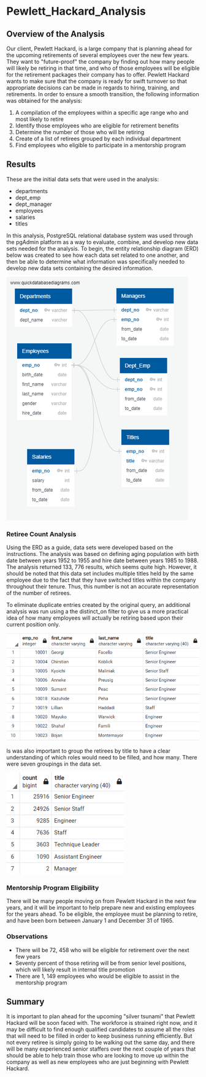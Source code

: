 # Pewlett_Hackard_Analysis
## Overview of the Analysis
Our client, Pewlett Hackard, is a large company that is planning ahead for the upcoming retirements of several employees over the new few years.  They want to "future-proof" the company by finding out how many people will likely be retiring in that time, and who of those employees will be eligible for the retirement packages their company has to offer.  Pewlett Hackard wants to make sure that the company is ready for swift turnover so that appropriate decisions can be made in regards to hiring, training, and retirements. In order to ensure a smooth transition, the following information was obtained for the analysis:
1. A compilation of the employees within a specific age range who and most likely to retire
2. Identify those employees who are eligible for retirement benefits
4. Determine the number of those who will be retiring
5. Create of a list of retirees grouped by each individual department
6. Find employees who eligible to participate in a mentorship program

## Results
These are the initial data sets that were used in the analysis:
* departments
* dept_emp
* dept_manager
* employees
* salaries
* titles

In this analysis, PostgreSQL relational database system was used through the pgAdmin platform as a way to evaluate, combine, and develop new data sets needed for the analysis.  To begin, the entity relationship diagram (ERD) below was created to see how each data set related to one another, and then be able to determine what information was specifically needed to develop new data sets containing the desired information.

![ERD](https://raw.githubusercontent.com/BHCharlton/Pewlett_Hackard_Analysis/main/EmployeeDB.png)

### Retiree Count Analysis
Using the ERD as a guide, data sets were developed based on the instructions. The analysis was based on defining aging population with birth date between years 1952 to 1955 and hire date between years 1985 to 1988. The analysis returned 133, 776 results, which seems quite high.  However, it should be noted that this data set includes multiple titles held by the same employee due to the fact that they have switched titles within the company throughout their tenure.  Thus, this number is not an accurate representation of the number of retirees.

To eliminate duplicate entries created by the original query, an additional analysis was run using a the distinct_on filter to give us a more practical idea of how many employees will actually be retiring based upon their current position only.

![unique](https://raw.githubusercontent.com/BHCharlton/Pewlett_Hackard_Analysis/main/Unique.PNG)

Is was also important to group the retirees by title to have a clear understanding of which roles would need to be filled, and how many.  There were seven groupings in the data set.

![titles](https://github.com/BHCharlton/Pewlett_Hackard_Analysis/blob/main/retiring_titles.PNG)

### Mentorship Program Eligibility
There will be many people moving on from Pewlett Hackard in the next few years, and it will be important to help prepare new and existing employees for the years ahead.  To be eligible, the employee must be planning to retire, and have been born between January 1 and December 31 of 1965.


### Observations
* There will be 72, 458 who will be eligible for retirement over the next few years
* Seventy percent of those retiring will be from senior level positions, which will likely result in internal title promotion
* There are 1, 149 employees who would be eligible to assist in the mentorship program

## Summary
It is important to plan ahead for the upcoming "silver tsunami" that Pewlett Hackard will be soon faced with.  The workforce is strained right now, and it may be difficult to find enough qualified candidates to assume all the roles that will need to be filled in order to keep business running efficiently.  But not every retiree is simply going to be walking out the same day, and there will be many experienced senior staffers over the next couple of years that should be able to help train those who are looking to move up within the company as well as new employees who are just beginning with Pewlett Hackard.




